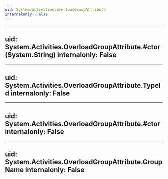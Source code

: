 ```yaml
---
uid: System.Activities.OverloadGroupAttribute
internalonly: False
---
```


---
uid: System.Activities.OverloadGroupAttribute.#ctor(System.String)
internalonly: False
---

---
uid: System.Activities.OverloadGroupAttribute.TypeId
internalonly: False
---

---
uid: System.Activities.OverloadGroupAttribute.#ctor
internalonly: False
---

---
uid: System.Activities.OverloadGroupAttribute.GroupName
internalonly: False
---
